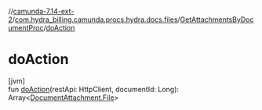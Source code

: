 //[camunda-7.14-ext-2](../../../index.md)/[com.hydra_billing.camunda.procs.hydra.docs.files](../index.md)/[GetAttachmentsByDocumentProc](index.md)/[doAction](do-action.md)

# doAction

[jvm]\
fun [doAction](do-action.md)(restApi: HttpClient, documentId: Long): Array<[DocumentAttachment.File](../../com.hydra_billing.camunda.api.hydra.rest.v2.documents/-document-attachment/-file/index.md)>
